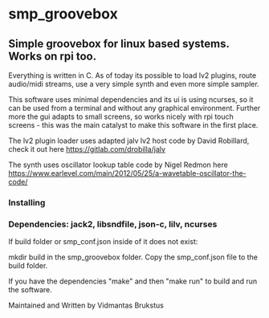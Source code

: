 # smp_groovebox
## Simple groovebox for linux based systems. Works on rpi too.

Everything is written in C.
As of today its possible to load lv2 plugins, route audio/midi streams, use a very simple synth and even more simple sampler.

This software uses minimal dependencies and its ui is using ncurses, so it can be used from a terminal and without any graphical environment.
Further more the gui adapts to small screens, so works nicely with rpi touch screens - this was the main catalyst to make this software in the first place.

The lv2 plugin loader uses adapted jalv lv2 host code by David Robillard, check it out here https://gitlab.com/drobilla/jalv

The synth uses oscillator lookup table code by Nigel Redmon here https://www.earlevel.com/main/2012/05/25/a-wavetable-oscillator-the-code/

### Installing
### Dependencies: jack2, libsndfile, json-c, lilv, ncurses
If build folder or smp_conf.json inside of it does not exist:

mkdir build in the smp_groovebox folder.
Copy the smp_conf.json file to the build folder.

If you have the dependencies "make" and then "make run" to build and run the software.

Maintained and Written by Vidmantas Brukstus
